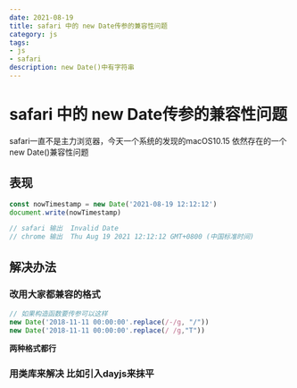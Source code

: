 ```yaml
---
date: 2021-08-19
title: safari 中的 new Date传参的兼容性问题
category: js
tags:
- js
- safari
description: new Date()中有字符串
---
```

# safari 中的 new Date传参的兼容性问题
safari一直不是主力浏览器，今天一个系统的发现的macOS10.15 依然存在的一个new Date()兼容性问题

## 表现

```js
const nowTimestamp = new Date('2021-08-19 12:12:12')
document.write(nowTimestamp)

// safari 输出  Invalid Date
// chrome 输出  Thu Aug 19 2021 12:12:12 GMT+0800 (中国标准时间)
 ```
## 解决办法

### 改用大家都兼容的格式 
```js
// 如果构造函数要传参可以这样
new Date('2018-11-11 00:00:00'.replace(/-/g, "/"))
new Date('2018-11-11 00:00:00'.replace(/ /g,"T"))
```
**两种格式都行**

### 用类库来解决 比如引入dayjs来抹平
<Comment />
